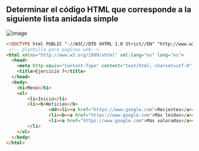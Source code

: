 ## Determinar el código HTML que corresponde a la siguiente lista anidada simple

![image](https://github.com/user-attachments/assets/82d1ec4b-4dc1-46aa-910c-3859ca7c37f8)

```html
<!DOCTYPE html PUBLIC "-//W3C//DTD XHTML 1.0 Strict//EN" "http://www.w3.org/TR/xhtml1/DTD/xhtml1-strict.dtd">
 <!-- plantilla para paginas web-->
<html xmlns="http://www.w3.org/1999/xhtml" xml:lang="es" lang="es">
  <head>
    <meta http-equiv="Content-Type" content="text/html; charset=utf-8" />
    <title>Ejercicio 7</title>
  </head>
  <body>
	<h1>Menú</h1>
	<ul>
		<li>Inicio</li>
		<li><b>Noticias</b>
				<dd><li><a href="https://www.google.com">Recientes</a></li>
				<li><b><a href="https://www.google.com">Más leídas</a></b></li>
				<li><a href="https://www.google.com">Más valoradas</a></li></dd>
		</li>
	</ul>
  </body>
</html>
```























